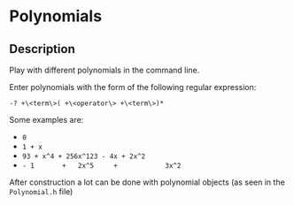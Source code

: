 # Polynomials
## Description
Play with different polynomials in the command line.

Enter polynomials with the form of the following regular expression:

`-? +\<term\>( +\<operator\> +\<term\>)*`

Some examples are:
- `0`
- `1 + x`
- `93 + x^4 + 256x^123 - 4x + 2x^2`
- `- 1       +   2x^5     +            3x^2`

After construction a lot can be done with polynomial objects (as seen in the `Polynomial.h` file)
